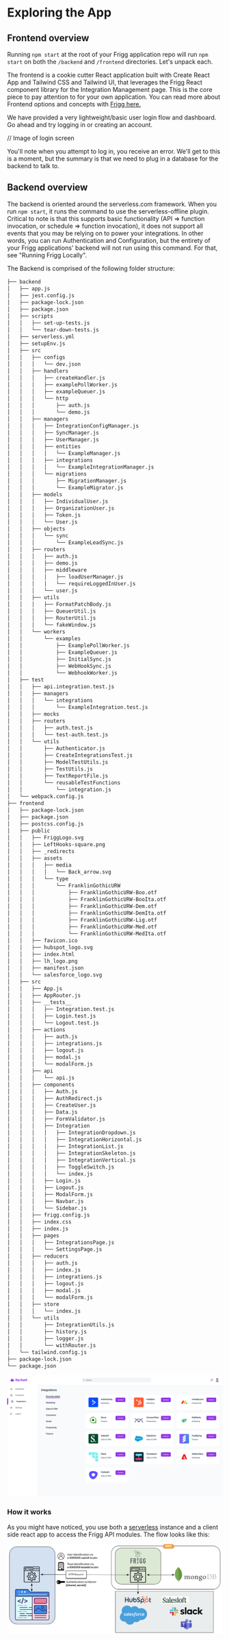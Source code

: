 # Exploring the App

## **Frontend overview**

Running `npm start` at the root of your Frigg application repo will run `npm start` on both the `/backend` and `/frontend` directories. Let's unpack each.

The frontend is a cookie cutter React application built with Create React App and Tailwind CSS and Tailwind UI, that leverages the Frigg React component library for the Integration Management page. This is the core piece to pay attention to for your own application. You can read more about Frontend options and concepts with [Frigg here.](../architecture.md)

We have provided a very lightweight/basic user login flow and dashboard. Go ahead and try logging in or creating an account.

// Image of login screen

You'll note when you attempt to log in, you receive an error. We'll get to this is a moment, but the summary is that we need to plug in a database for the backend to talk to.

## Backend overview

The backend is oriented around the serverless.com framework. When you run `npm start`, it runs the command to use the serverless-offline plugin. Critical to note is that this supports basic functionality (API => function invocation, or schedule => function invocation), it does not support all events that you may be relying on to power your integrations. In other words, you can run Authentication and Configuration, but the entirety of your Frigg applications' backend will not run using this command. For that, see "Running Frigg Locally".

The Backend is comprised of the following folder structure:

```
├── backend
│   ├── app.js
│   ├── jest.config.js
│   ├── package-lock.json
│   ├── package.json
│   ├── scripts
│   │   ├── set-up-tests.js
│   │   └── tear-down-tests.js
│   ├── serverless.yml
│   ├── setupEnv.js
│   ├── src
│   │   ├── configs
│   │   │   └── dev.json
│   │   ├── handlers
│   │   │   ├── createHandler.js
│   │   │   ├── examplePollWorker.js
│   │   │   ├── exampleQueuer.js
│   │   │   └── http
│   │   │       ├── auth.js
│   │   │       └── demo.js
│   │   ├── managers
│   │   │   ├── IntegrationConfigManager.js
│   │   │   ├── SyncManager.js
│   │   │   ├── UserManager.js
│   │   │   ├── entities
│   │   │   │   └── ExampleManager.js
│   │   │   ├── integrations
│   │   │   │   └── ExampleIntegrationManager.js
│   │   │   └── migrations
│   │   │       ├── MigrationManager.js
│   │   │       └── ExampleMigrator.js
│   │   ├── models
│   │   │   ├── IndividualUser.js
│   │   │   ├── OrganizationUser.js
│   │   │   ├── Token.js
│   │   │   └── User.js
│   │   ├── objects
│   │   │   └── sync
│   │   │       └── ExampleLeadSync.js
│   │   ├── routers
│   │   │   ├── auth.js
│   │   │   ├── demo.js
│   │   │   ├── middleware
│   │   │   │   ├── loadUserManager.js
│   │   │   │   └── requireLoggedInUser.js
│   │   │   └── user.js
│   │   ├── utils
│   │   │   ├── FormatPatchBody.js
│   │   │   ├── QueuerUtil.js
│   │   │   ├── RouterUtil.js
│   │   │   └── fakeWindow.js
│   │   └── workers
│   │       └── examples
│   │           ├── ExamplePollWorker.js
│   │           ├── ExampleQueuer.js
│   │           ├── InitialSync.js
│   │           ├── WebHookSync.js
│   │           └── WebhookWorker.js
│   ├── test
│   │   ├── api.integration.test.js
│   │   ├── managers
│   │   │   └── integrations
│   │   │       └── ExampleIntegration.test.js
│   │   ├── mocks
│   │   ├── routers
│   │   │   ├── auth.test.js
│   │   │   └── test-auth.test.js
│   │   └── utils
│   │       ├── Authenticator.js
│   │       ├── CreateIntegrationsTest.js
│   │       ├── ModelTestUtils.js
│   │       ├── TestUtils.js
│   │       ├── TextReportFile.js
│   │       └── reusableTestFunctions
│   │           └── integration.js
│   └── webpack.config.js
├── frontend
│   ├── package-lock.json
│   ├── package.json
│   ├── postcss.config.js
│   ├── public
│   │   ├── FriggLogo.svg
│   │   ├── LeftHooks-square.png
│   │   ├── _redirects
│   │   ├── assets
│   │   │   ├── media
│   │   │   │   └── Back_arrow.svg
│   │   │   └── type
│   │   │       └── FranklinGothicURW
│   │   │           ├── FranklinGothicURW-Boo.otf
│   │   │           ├── FranklinGothicURW-BooIta.otf
│   │   │           ├── FranklinGothicURW-Dem.otf
│   │   │           ├── FranklinGothicURW-DemIta.otf
│   │   │           ├── FranklinGothicURW-Lig.otf
│   │   │           ├── FranklinGothicURW-Med.otf
│   │   │           └── FranklinGothicURW-MedIta.otf
│   │   ├── favicon.ico
│   │   ├── hubspot_logo.svg
│   │   ├── index.html
│   │   ├── lh_logo.png
│   │   ├── manifest.json
│   │   └── salesforce_logo.svg
│   ├── src
│   │   ├── App.js
│   │   ├── AppRouter.js
│   │   ├── __tests__
│   │   │   ├── Integration.test.js
│   │   │   ├── Login.test.js
│   │   │   └── Logout.test.js
│   │   ├── actions
│   │   │   ├── auth.js
│   │   │   ├── integrations.js
│   │   │   ├── logout.js
│   │   │   ├── modal.js
│   │   │   └── modalForm.js
│   │   ├── api
│   │   │   └── api.js
│   │   ├── components
│   │   │   ├── Auth.js
│   │   │   ├── AuthRedirect.js
│   │   │   ├── CreateUser.js
│   │   │   ├── Data.js
│   │   │   ├── FormValidator.js
│   │   │   ├── Integration
│   │   │   │   ├── IntegrationDropdown.js
│   │   │   │   ├── IntegrationHorizontal.js
│   │   │   │   ├── IntegrationList.js
│   │   │   │   ├── IntegrationSkeleton.js
│   │   │   │   ├── IntegrationVertical.js
│   │   │   │   ├── ToggleSwitch.js
│   │   │   │   └── index.js
│   │   │   ├── Login.js
│   │   │   ├── Logout.js
│   │   │   ├── ModalForm.js
│   │   │   ├── Navbar.js
│   │   │   └── Sidebar.js
│   │   ├── frigg.config.js
│   │   ├── index.css
│   │   ├── index.js
│   │   ├── pages
│   │   │   ├── IntegrationsPage.js
│   │   │   └── SettingsPage.js
│   │   ├── reducers
│   │   │   ├── auth.js
│   │   │   ├── index.js
│   │   │   ├── integrations.js
│   │   │   ├── logout.js
│   │   │   ├── modal.js
│   │   │   └── modalForm.js
│   │   ├── store
│   │   │   └── index.js
│   │   └── utils
│   │       ├── IntegrationUtils.js
│   │       ├── history.js
│   │       ├── logger.js
│   │       └── withRouter.js
│   └── tailwind.config.js
├── package-lock.json
└── package.json
```

![](../../.gitbook/assets/screencapture-demo-friggframework-org-integrations-2022.png)

### How it works

As you might have noticed, you use both a [serverless](https://aws.amazon.com/serverless/) instance and a client side react app to access the Frigg API modules. The flow looks like this:

![](<../../.gitbook/assets/Screen Shot 2022-04-11 at 10.52.07 AM.png>)

